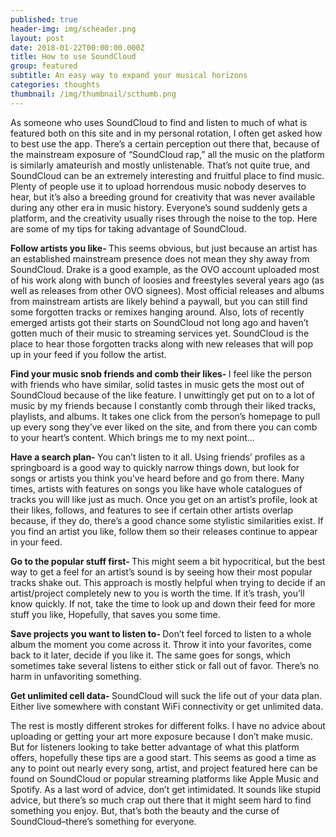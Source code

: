 ```yaml
---
published: true
header-img: img/scheader.png
layout: post
date: 2018-01-22T00:00:00.000Z
title: How to use SoundCloud
group: featured
subtitle: An easy way to expand your musical horizons
categories: thoughts
thumbnail: /img/thumbnail/scthumb.png
---
```

<p>As someone who uses SoundCloud to find and listen to much of what is featured both on this site and in my personal rotation, I often get asked how to best use the app. There&rsquo;s a certain perception out there that, because of the mainstream exposure of &ldquo;SoundCloud rap,&rdquo; all the music on the platform is similarly amateurish and mostly unlistenable. That&rsquo;s not quite true, and SoundCloud can be an extremely interesting and fruitful place to find music. Plenty of people use it to upload horrendous music nobody deserves to hear, but it&rsquo;s also a breeding ground for creativity that was never available during any other era in music history. Everyone&rsquo;s sound suddenly gets a platform, and the creativity usually rises through the noise to the top. Here are some of my tips for taking advantage of SoundCloud.</p>
<p><strong>Follow artists you like- </strong>This seems obvious, but just because an artist has an established mainstream presence does not mean they shy away from SoundCloud. Drake is a good example, as the OVO account uploaded most of his work along with bunch of loosies and freestyles several years ago (as well as releases from other OVO signees). Most official releases and albums from mainstream artists are likely behind a paywall, but you can still find some forgotten tracks or remixes hanging around. Also, lots of recently emerged artists got their starts on SoundCloud not long ago and haven&rsquo;t gotten much of their music to streaming services yet. SoundCloud is the place to hear those forgotten tracks along with new releases that will pop up in your feed if you follow the artist.</p>
<p><strong>Find your music snob friends and comb their likes- </strong>I feel like the person with friends who have similar, solid tastes in music gets the most out of SoundCloud because of the like feature. I unwittingly get put on to a lot of music by my friends because I constantly comb through their liked tracks, playlists, and albums. It takes one click from the person&rsquo;s homepage to pull up every song they&rsquo;ve ever liked on the site, and from there you can comb to your heart&rsquo;s content. Which brings me to my next point&hellip;</p>
<p><strong>Have a search plan- </strong>You can&rsquo;t listen to it all. Using friends&rsquo; profiles as a springboard is a good way to quickly narrow things down, but look for songs or artists you think you&rsquo;ve heard before and go from there. Many times, artists with features on songs you like have whole catalogues of tracks you will like just as much. Once you get on an artist&rsquo;s profile, look at their likes, follows, and features to see if certain other artists overlap because, if they do, there&rsquo;s a good chance some stylistic similarities exist. If you find an artist you like, follow them so their releases continue to appear in your feed.</p>
<p><strong>Go to the popular stuff first- </strong>This might seem a bit hypocritical, but the best way to get a feel for an artist&rsquo;s sound is by seeing how their most popular tracks shake out. This approach is mostly helpful when trying to decide if an artist/project completely new to you is worth the time. If it&rsquo;s trash, you&rsquo;ll know quickly. If not, take the time to look up and down their feed for more stuff you like, Hopefully, that saves you some time.</p>
<p><strong>Save projects you want to listen to- </strong>Don&rsquo;t feel forced to listen to a whole album the moment you come across it. Throw it into your favorites, come back to it later, decide if you like it. The same goes for songs, which sometimes take several listens to either stick or fall out of favor. There&rsquo;s no harm in unfavoriting something.</p>
<p><strong>Get unlimited cell data- </strong>SoundCloud will suck the life out of your data plan. Either live somewhere with constant WiFi connectivity or get unlimited data.</p>
<p>The rest is mostly different strokes for different folks. I have no advice about uploading or getting your art more exposure because I don&rsquo;t make music. But for listeners looking to take better advantage of what this platform offers, hopefully these tips are a good start. This seems as good a time as any to point out nearly every song, artist, and project featured here can be found on SoundCloud or popular streaming platforms like Apple Music and Spotify. As a last word of advice, don&rsquo;t get intimidated. It sounds like stupid advice, but there&rsquo;s so much crap out there that it might seem hard to find something you enjoy. But, that&rsquo;s both the beauty and the curse of SoundCloud&ndash;there&rsquo;s something for everyone.</p>
<p>&nbsp;</p>
